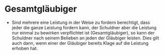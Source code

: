 # Gesamtgläubiger

- Sind mehrere eine Leistung in der Weise zu fordern berechtigt, dass jeder die ganze Leistung fordern kann, der Schuldner aber die Leistung nur einmal zu bewirken verpflichtet ist (Gesamtgläubiger), so kann der Schuldner nach seinem Belieben an jeden der Gläubiger leisten. Dies gilt auch dann, wenn einer der Gläubiger bereits Klage auf die Leistung erhoben hat.

